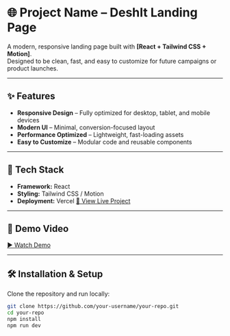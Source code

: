 # 🌐 Project Name – DeshIt Landing Page

A modern, responsive landing page built with **[React + Tailwind CSS + Motion]**.  
Designed to be clean, fast, and easy to customize for future campaigns or product launches.

---

## ✨ Features

- **Responsive Design** – Fully optimized for desktop, tablet, and mobile devices  
- **Modern UI** – Minimal, conversion-focused layout  
- **Performance Optimized** – Lightweight, fast-loading assets  
- **Easy to Customize** – Modular code and reusable components  

---

## 🚀 Tech Stack

- **Framework:** React
- **Styling:** Tailwind CSS / Motion
- **Deployment:** Vercel  [🔗 View Live Project](https://landing-page-desh.vercel.app/)


---

## 🎥 Demo Video
[▶ Watch Demo](https://www.loom.com/share/700292afd9104dac80d16963e330dc0a?sid=c6c00f5e-ee5b-464a-b4f0-d54967c9f660)

---

## 🛠️ Installation & Setup

Clone the repository and run locally:

```bash
git clone https://github.com/your-username/your-repo.git
cd your-repo
npm install
npm run dev
